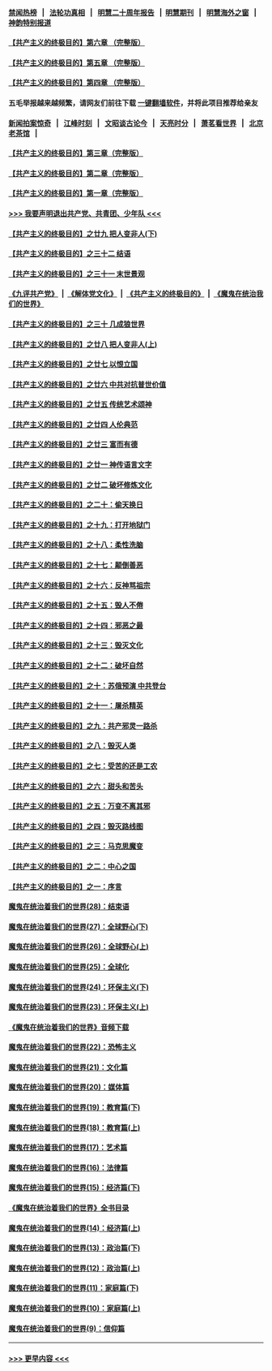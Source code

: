 #### [禁闻热榜](热点新闻.md?=0)  &nbsp;&nbsp;|&nbsp;&nbsp; [法轮功真相](https://github.com/gfw-breaker/truth/blob/master/README.md?=0) &nbsp;&nbsp;|&nbsp;&nbsp; [明慧二十周年报告](https://github.com/gfw-breaker/mh-reports/blob/master/README.md?=0) &nbsp;&nbsp;|&nbsp;&nbsp;[明慧期刊](https://github.com/gfw-breaker/mh-qikan) &nbsp;&nbsp;|&nbsp;&nbsp; [明慧海外之窗](https://github.com/gfw-breaker/mh-news/blob/master/README.md?=0) &nbsp;&nbsp;|&nbsp;&nbsp; [神韵特别报道](https://github.com/gfw-breaker/mh-news/blob/master/shenyun.md?=0)
#### [【共产主义的终极目的】第六章 （完整版）](../pages/nsc422/n11428913.md?t=03170602) 
#### [【共产主义的终极目的】第五章 （完整版）](../pages/nsc422/n11428912.md?t=03170602) 
#### [【共产主义的终极目的】第四章 （完整版）](../pages/nsc422/n11428907.md?t=03170602) 
#### 五毛举报越来越频繁，请网友们前往下载 [一键翻墙软件](https://github.com/gfw-breaker/ssr-accounts)，并将此项目推荐给亲友
#### [新闻拍案惊奇](https://github.com/gfw-breaker/banned-news/blob/master/pages/link4.md) &nbsp;&nbsp;|&nbsp;&nbsp; [江峰时刻](https://github.com/gfw-breaker/banned-news/blob/master/pages/link4.md) &nbsp;&nbsp;|&nbsp;&nbsp; [文昭谈古论今](https://github.com/gfw-breaker/banned-news/blob/master/pages/link4.md) &nbsp;&nbsp;|&nbsp;&nbsp; [天亮时分](https://github.com/gfw-breaker/banned-news/blob/master/pages/link4.md) &nbsp;&nbsp;|&nbsp;&nbsp; [萧茗看世界](https://github.com/gfw-breaker/banned-news/blob/master/pages/link4.md) &nbsp;&nbsp;|&nbsp;&nbsp; [北京老茶馆](https://github.com/gfw-breaker/banned-news/blob/master/pages/link4.md) &nbsp;&nbsp;|&nbsp;&nbsp; 
#### [【共产主义的终极目的】第三章（完整版）](../pages/nsc422/n11428848.md?t=03170602) 
#### [【共产主义的终极目的】第二章（完整版）](../pages/nsc422/n11428831.md?t=03170602) 
#### [【共产主义的终极目的】第一章（完整版）](../pages/nsc422/n11417651.md?t=03170602) 
#### [>>> 我要声明退出共产党、共青团、少年队 <<<](https://github.com/begood0513/goodnews/blob/master/quit/letter.md) 
#### [【共产主义的终极目的】之廿九 把人变非人(下)](../pages/nsc422/n11344140.md?t=03170602) 
#### [【共产主义的终极目的】之三十二 结语](../pages/nsc422/n11360535.md?t=03170602) 
#### [【共产主义的终极目的】之三十一 末世景观](../pages/nsc422/n11351129.md?t=03170602) 
#### [《九评共产党》](https://github.com/begood0513/9ping.md/blob/master/README.md) &nbsp;|&nbsp; [《解体党文化》](../../../../jtdwh.md/blob/master/README.md)  &nbsp;|&nbsp; [《共产主义的终极目的》](../../../../gczydzjmd.md/blob/master/README.md) &nbsp;|&nbsp; [《魔鬼在统治我们的世界》](../../../../mgztzwmdsj.md/blob/master/README.md) 
#### [【共产主义的终极目的】之三十 几成狼世界](../pages/nsc422/n11348280.md?t=03170602) 
#### [【共产主义的终极目的】之廿八 把人变非人(上)](../pages/nsc422/n11340492.md?t=03170602) 
#### [【共产主义的终极目的】之廿七 以恨立国](../pages/nsc422/n11336944.md?t=03170602) 
#### [【共产主义的终极目的】之廿六 中共对抗普世价值](../pages/nsc422/n11324785.md?t=03170602) 
#### [【共产主义的终极目的】之廿五 传统艺术颂神](../pages/nsc422/n11296396.md?t=03170602) 
#### [【共产主义的终极目的】之廿四 人伦典范](../pages/nsc422/n11296397.md?t=03170602) 
#### [【共产主义的终极目的】之廿三 富而有德](../pages/nsc422/n11283598.md?t=03170602) 
#### [【共产主义的终极目的】之廿一 神传语言文字](../pages/nsc422/n11263265.md?t=03170602) 
#### [【共产主义的终极目的】之廿二 破坏修炼文化](../pages/nsc422/n11245728.md?t=03170602) 
#### [【共产主义的终极目的】之二十：偷天换日](../pages/nsc422/n11238846.md?t=03170602) 
#### [【共产主义的终极目的】之十九：打开地狱门](../pages/nsc422/n11206376.md?t=03170602) 
#### [【共产主义的终极目的】之十八：柔性洗脑](../pages/nsc422/n11199994.md?t=03170602) 
#### [【共产主义的终极目的】之十七：颠倒善恶](../pages/nsc422/n11179782.md?t=03170602) 
#### [【共产主义的终极目的】之十六：反神骂祖宗](../pages/nsc422/n11166798.md?t=03170602) 
#### [【共产主义的终极目的】之十五：毁人不倦](../pages/nsc422/n11166792.md?t=03170602) 
#### [【共产主义的终极目的】之十四：邪恶之最](../pages/nsc422/n11150249.md?t=03170602) 
#### [【共产主义的终极目的】之十三：毁灭文化](../pages/nsc422/n11135227.md?t=03170602) 
#### [【共产主义的终极目的】之十二：破坏自然](../pages/nsc422/n11135214.md?t=03170602) 
#### [【共产主义的终极目的】之十：苏俄预演 中共登台](../pages/nsc422/n11118424.md?t=03170602) 
#### [【共产主义的终极目的】之十一：屠杀精英](../pages/nsc422/n11118442.md?t=03170602) 
#### [【共产主义的终极目的】之九：共产邪灵一路杀](../pages/nsc422/n11114139.md?t=03170602) 
#### [【共产主义的终极目的】之八：毁灭人类](../pages/nsc422/n11108503.md?t=03170602) 
#### [【共产主义的终极目的】之七：受苦的还是工农](../pages/nsc422/n11101809.md?t=03170602) 
#### [【共产主义的终极目的】之六：甜头和苦头](../pages/nsc422/n11096971.md?t=03170602) 
#### [【共产主义的终极目的】之五：万变不离其邪](../pages/nsc422/n11091285.md?t=03170602) 
#### [【共产主义的终极目的】之四：毁灭路线图](../pages/nsc422/n11086284.md?t=03170602) 
#### [【共产主义的终极目的】之三：马克思魔变](../pages/nsc422/n11061941.md?t=03170602) 
#### [【共产主义的终极目的】之二：中心之国](../pages/nsc422/n11047728.md?t=03170602) 
#### [【共产主义的终极目的】之一：序言](../pages/nsc422/n11086077.md?t=03170602) 
#### [魔鬼在统治着我们的世界(28)：结束语](../pages/nsc422/n10936246.md?t=03170602) 
#### [魔鬼在统治着我们的世界(27)：全球野心(下)](../pages/nsc422/n10928319.md?t=03170602) 
#### [魔鬼在统治着我们的世界(26)：全球野心(上)](../pages/nsc422/n10900318.md?t=03170602) 
#### [魔鬼在统治着我们的世界(25)：全球化](../pages/nsc422/n10788205.md?t=03170602) 
#### [魔鬼在统治着我们的世界(24)：环保主义(下)](../pages/nsc422/n10695307.md?t=03170602) 
#### [魔鬼在统治着我们的世界(23)：环保主义(上)](../pages/nsc422/n10688613.md?t=03170602) 
#### [《魔鬼在统治着我们的世界》音频下载](../pages/nsc422/n10635553.md?t=03170602) 
#### [魔鬼在统治着我们的世界(22)：恐怖主义](../pages/nsc422/n10614727.md?t=03170602) 
#### [魔鬼在统治着我们的世界(21)：文化篇](../pages/nsc422/n10597706.md?t=03170602) 
#### [魔鬼在统治着我们的世界(20)：媒体篇](../pages/nsc422/n10586579.md?t=03170602) 
#### [魔鬼在统治着我们的世界(19)：教育篇(下)](../pages/nsc422/n10564808.md?t=03170602) 
#### [魔鬼在统治着我们的世界(18)：教育篇(上)](../pages/nsc422/n10526970.md?t=03170602) 
#### [魔鬼在统治着我们的世界(17)：艺术篇](../pages/nsc422/n10499093.md?t=03170602) 
#### [魔鬼在统治着我们的世界(16)：法律篇](../pages/nsc422/n10485969.md?t=03170602) 
#### [魔鬼在统治着我们的世界(15)：经济篇(下)](../pages/nsc422/n10469975.md?t=03170602) 
#### [《魔鬼在统治着我们的世界》全书目录](../pages/nsc422/n10464261.md?t=03170602) 
#### [魔鬼在统治着我们的世界(14)：经济篇(上)](../pages/nsc422/n10457370.md?t=03170602) 
#### [魔鬼在统治着我们的世界(13)：政治篇(下)](../pages/nsc422/n10448270.md?t=03170602) 
#### [魔鬼在统治着我们的世界(12)：政治篇(上)](../pages/nsc422/n10444576.md?t=03170602) 
#### [魔鬼在统治着我们的世界(11)：家庭篇(下)](../pages/nsc422/n10440961.md?t=03170602) 
#### [魔鬼在统治着我们的世界(10)：家庭篇(上)](../pages/nsc422/n10435448.md?t=03170602) 
#### [魔鬼在统治着我们的世界(9)：信仰篇](../pages/nsc422/n10432159.md?t=03170602) 

----
#### [ >>> 更早内容 <<< ](../indexes/nsc422-earlier.md)
